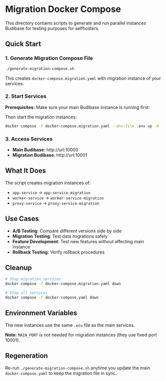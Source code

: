 # Migration Docker Compose

This directory contains scripts to generate and run parallel instances Budibase for testing purposes for selfhosters.

## Quick Start

### 1. Generate Migration Compose File

```bash
./generate-migration-compose.sh
```

This creates `docker-compose.migration.yaml` with migration instance of your services.

### 2. Start Services

**Prerequisites:** Make sure your main Budibase instance is running first:

Then start the migration instances:
```bash
docker compose -f docker-compose.migration.yaml --env-file .env up -d
```

### 3. Access Services

- **Main Budibase**: http://url:10000
- **Migration Budibase**: http://url:10001

## What It Does

The script creates migration instances of:

- `app-service` → `app-service-migration`
- `worker-service` → `worker-service-migration` 
- `proxy-service` → `proxy-service-migration`

## Use Cases

- **A/B Testing**: Compare different versions side by side
- **Migration Testing**: Test data migrations safely
- **Feature Development**: Test new features without affecting main instance
- **Rollback Testing**: Verify rollback procedures

## Cleanup

```bash
# Stop migration services
docker compose -f docker-compose.migration.yaml down

# Stop all services
docker compose -f docker-compose.yaml down
```

## Environment Variables

The new instances use the same `.env` file as the main services.

**Note:** `MAIN_PORT` is not needed for migration instances (they use fixed port 10001).

## Regeneration

Re-run `./generate-migration-compose.sh` anytime you update the main `docker-compose.yaml` to keep the migration file in sync.
